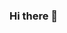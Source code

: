 ### Hi there 👋

<!--
**Ritibhatnagar/ritibhatnagar** is a ✨ _special_ ✨ repository because its `README.md` (this file) appears on your GitHub profile.

Hello! I am a full time Student @SaintFrancisUniversity 
in a 5-year BS/MS combine Physician Assistant program and also pursuing Computer Science and neuroscience minors.
-->
